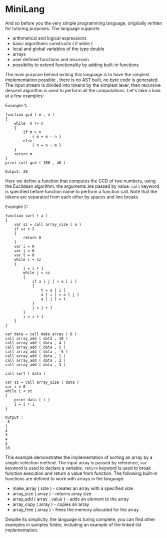 # MiniLang
And so before you the very simple programming language, originally written for tutoring purposes. The language supports:
* arithmetical and logical expressions
* basic algorithmic constructs ( if while )
* local and global variables of the type double
* arrays
* user defined functions and recursion
* possibility to extend functionality by adding built-in functions

The main purpose behind writing this language is to have the simplest implementation possible , there is no AST built, no byte code is generated.
The input stream is divided into tokens by the simplest lexer, then recursive descent algorithm is used to perform all the computations.
Let's take a look at a few examples:

Example 1:

```
function gcd ( m , n )
{
	while  m != n 
	{
		if m > n 
			{ m = m - n }
		else
			{ n = n - m }
	}
	return m
}
print call gcd ( 100 , 40 )

Output: 20
```
Here we define a function that computes the GCD of two numbers, using the Euclidean algorithm, the arguments are passed by value.
`call` keyword is specified before function name to perform a function call. Note that the tokens are separated from each other by spaces and line breaks

Example 2:

```
function sort ( a )
{
	var sz = call array_size ( a )
	if sz < 2
	{
		return 0
	}
	var i = 0
	var j = 0
	var t = 0
	while i < sz
	{
		j = i + 1
		while j < sz
		{
			if a [ j ] < a [ i ]
			{
				t = a [ i ]
				a [ i ] = a [ j ]
				a [ j ] = t
			}
			j = j + 1
		}		
		i = i + 1
	}
}

var data = call make_array ( 0 )
call array_add ( data , 10 )
call array_add ( data , 4 )
call array_add ( data , 5 )
call array_add ( data , -5 )
call array_add ( data , 1 )
call array_add ( data , 2 )
call array_add ( data , 3 )

call sort ( data )

var sz = call array_size ( data )
var i = 0
while i < sz
{
    print data [ i ]
    i = i + 1
}

Output :
-5
1
2
3
4
5
10
```
This example demonstrates the implementation of sorting an array by a simple selection method. The input array is passed by reference,
`var` keyword is used to declare a variable. `return` keyword is used to break function execution and return a value from function.
The following built-in functions are defined to work with arrays in the language:
* make_array ( size ) - creates an array with a specified size
* array_size ( array ) - returns array size
* array_add ( array , value ) - adds an element to the array
* array_copy ( array ) - copies an array
* array_free ( array ) - frees the memory allocated for the array

Despite its simplicity, the language is turing complete, you can find other examples in samples folder, including an example of the 
linked list implementation.

